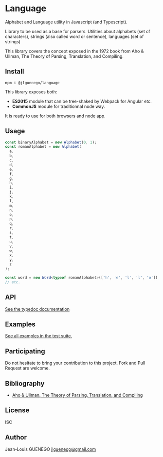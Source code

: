 # Language

Alphabet and Language utility in Javascript (and Typescript).

Library to be used as a base for parsers.
Utilities about alphabets (set of characters), strings (also called word or sentence), languages (set of strings)

This library covers the concept exposed in the 1972 book from Aho & Ullman, The Theory of Parsing, Translation, and Compiling.

## Install

```
npm i @jlguenego/language
```

This library exposes both:

- **ES2015** module that can be tree-shaked by Webpack for Angular etc.
- **CommonJS** module for traditionnal node way.

It is ready to use for both browsers and node app.

## Usage

```ts
const binaryAlphabet = new Alphabet(0, 1);
const romanAlphabet = new Alphabet(
  a,
  b,
  c,
  d,
  e,
  f,
  g,
  h,
  i,
  j,
  k,
  l,
  m,
  n,
  o,
  p,
  q,
  r,
  s,
  t,
  u,
  v,
  w,
  x,
  y,
  z
);

const word = new Word<typeof romanAlphabet>(['h', 'e', 'l', 'l', 'o']);
// etc.
```

## API

[See the typedoc documentation](./docs/api/modules.md)

## Examples

[See all examples in the test suite.](./test)

## Participating

Do not hesitate to bring your contribution to this project. Fork and Pull Request are welcome.

## Bibliography

- [Aho & Ullman, The Theory of Parsing, Translation, and Compiling](https://dl.acm.org/doi/book/10.5555/578789)

## License

ISC

## Author

Jean-Louis GUENEGO <jlguenego@gmail.com>
